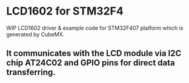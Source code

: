# LCD1602 for STM32F4

WIP LCD1602 driver & example code for STM32F407 platform which is generated by CubeMX.
## It communicates with the LCD module via I2C chip AT24C02 and GPIO pins for direct data transferring.
